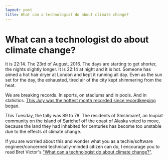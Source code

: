 ```yaml
---
layout: post
title: What can a technologist do about climate change?
---
```


# What can a technologist do about climate change?

It is 22:14. The 23rd of August, 2016. The days are starting to get shorter, the nights slightly longer.
It is 22:14 at night and it is hot. 
Someone has aimed a hot hair dryer at London and kept it running all day.
Even as the sun set for the day, the exhausted, tired air of the city kept shimmering from the heat. 

We are breaking records. In sports, on stadiums and in pools. And in statistics.
[This July was the hottest month recorded since recordkeeping began](http://www.nytimes.com/2016/08/23/science/how-hot-was-it-in-july-hotter-than-ever.html). 

This Tuesday, the tally was 89 to 78. The residents of Shishmaref, an Inupiat community on the island of Sarichef off the coast of Alaska voted to move, because the land they had inhabited for centuries has become too unstable due to the effects of climate change. 

If you are worried about this and wonder what you as a techie/software engineer/concerned technically-minded citizen can do, I encourage you to read Bret Victor's ["What can a technologist do about climate change?"](http://worrydream.com/ClimateChange/).





